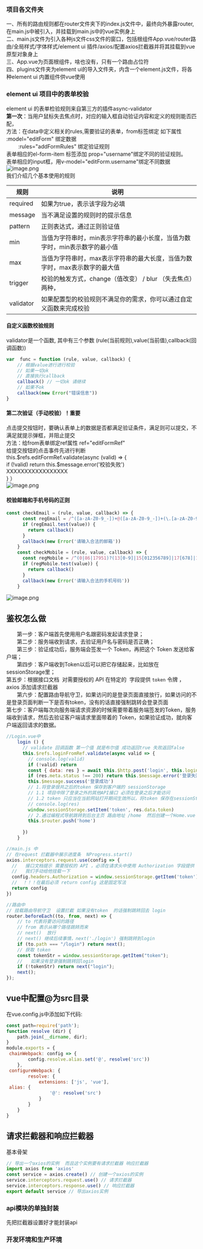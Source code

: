 <a name="otDKQ"></a>
### 项目各文件夹
一、所有的路由规则都在router文件夹下的index.js文件中，最终向外暴露router,在main.js中被引入，并挂载到main.js中的vue实例身上<br />二、main.js文件为引入各种js文件css文件的窗口，包括根组件App.vue/router路由/全局样式/字体样式/element ui 插件/axios/配置axios拦截器并将其挂载到vue原型对象身上<br />三、App.vue为页面根组件，啥也没有，只有一个<router-view></router-view>路由占位符<br />四、plugins文件夹为element ui的导入文件夹，内含一个element.js文件，将各种element ui 内置组件供vue使用

<a name="Gk1IT"></a>
### element ui 项目中的表单校验
element ui 的表单检验规则来自第三方的插件async-validator<br />**第一次**：当用户鼠标失去焦点时，对应的输入框自动验证内容和定义的规则能否匹配，<br />方法：在data中定义相关的rules,需要验证的表单，from标签绑定 如下属性<br />        :model="editForm"  绑定数据<br />        :rules="addFormRules"  绑定验证规则<br />表单相应的el-form-item 标签添加 prop="username"绑定不同的验证规则。<br />表单相应的input框，用v-model="editForm.username"绑定不同数据<br />![image.png](https://cdn.nlark.com/yuque/0/2021/png/12526667/1617187438191-1b44ca76-7912-4e76-b1fd-fb7c12c8cc95.png#align=left&display=inline&height=190&margin=%5Bobject%20Object%5D&name=image.png&originHeight=190&originWidth=449&size=34850&status=done&style=none&width=449)<br />我们介绍几个基本使用的规则

| 规则 | 说明 |
| --- | --- |
| required | 如果为true，表示该字段为必填 |
| message | 当不满足设置的规则时的提示信息 |
| pattern | 正则表达式，通过正则验证值 |
| min | 当值为字符串时，min表示字符串的最小长度，当值为数字时，min表示数字的最小值 |
| max | 当值为字符串时，max表示字符串的最大长度，当值为数字时，max表示数字的最大值 |
| trigger | 校验的触发方式，change（值改变） / blur （失去焦点）两种， |
| validator | 如果配置型的校验规则不满足你的需求，你可以通过自定义函数来完成校验 |

<a name="daMll"></a>
#### 自定义函数校验规则
validator是一个函数, 其中有三个参数 (rule(当前规则),value(当前值),callback(回调函数))
```javascript
var  func = function (rule, value, callback) {
    // 根据value进行进行校验 
    // 如果一切ok  
    // 直接执行callback
    callback() // 一切ok 请继续
    // 如果不ok 
    callback(new Error("错误信息"))
}
```
<a name="ZzJJ8"></a>
#### 第二次验证（手动校验）！重要
点击提交按钮时，要确认表单上的数据是否都满足验证条件，满足则可以提交，不满足就提示弹框，并阻止提交<br />方法：给from表单绑定ref属性 ref="editFormRef"<br />给提交按钮的点击事件先进行判断<br />this.$refs.editFormRef.validate(async (valid) => { <br />if (!valid) return this.$message.error('校验失败')<br />XXXXXXXXXXXXXXXXX<br />} ）<br />![image.png](https://cdn.nlark.com/yuque/0/2021/png/12526667/1617188407728-974838ca-7b21-4bff-9b94-90bb5c180913.png#align=left&display=inline&height=561&margin=%5Bobject%20Object%5D&name=image.png&originHeight=561&originWidth=1068&size=69544&status=done&style=none&width=1068)
<a name="7KZg1"></a>
#### 校验邮箱和手机号码的正则
```javascript
const checkEmail = (rule, value, callback) => {
      const regEmail = /^([a-zA-Z0-9_-])+@([a-zA-Z0-9_-])+(\.[a-zA-Z0-9_-])+/
      if (regEmail.test(value)) {
        return callback()
      }
      callback(new Error('请输入合法的邮箱'))
    }
    const checkMobile = (rule, value, callback) => {
      const regMobile = /^(0|86|17951)?(13[0-9]|15[012356789]|17[678]|18[0-9]|14[57])[0-9]{8}$/
      if (regMobile.test(value)) {
        return callback()
      }
      callback(new Error('请输入合法的手机号码'))
    }
```
![image.png](https://cdn.nlark.com/yuque/0/2021/png/12526667/1617187399630-6e230a7b-5278-40df-a5ac-5ad35e9d205d.png#align=left&display=inline&height=230&margin=%5Bobject%20Object%5D&name=image.png&originHeight=230&originWidth=644&size=19751&status=done&style=none&width=644)<br />
<a name="E1uzz"></a>
## 鉴权怎么做
  第一步：客户端首先使用用户名跟密码发起请求登录；<br />  第二步：服务端收到请求，去验证用户名与密码是否正确；<br />  第三步：验证成功后，服务端会签发一个 Token，再把这个 Token 发送给客户端；<br />  第四步：客户端收到Token以后可以把它存储起来，比如放在sessionStorage里；<br /> 第五步：根据接口文档  对需要授权的 API 在特定的  字段提供 `token` 令牌 ， axios 添加请求拦截器<br />  第六步：配置路由导航守卫，如果访问的是登录页面直接放行，如果访问的不是登录页面判断一下是否有token，没有的话直接强制跳转会登录页面<br /> 第七步：客户端每次向服务端请求资源的时候需要带着服务端签发的Token，服务端收到请求，然后去验证客户端请求里面带着的 Token，如果验证成功，就向客户端返回请求的数据。
```javascript
//Login.vue中
    login () {
      // validate 回调函数 第一个值 就是布尔值 成功返回true 失败返回false
      this.$refs.loginFromRef.validate(async valid => {
        // console.log(valid)
        if (!valid) return
        const { data: res } = await this.$http.post('login', this.loginFrom)
        if (res.meta.status !== 200) return this.$message.error('登录失败')
        this.$message.success('登录成功')
        // 1.将登录很共之后的token 保存到客户端的 sessionStorage
        // 1.1 项目中除了登录之外的其他API接口 必须在登录之后才能访问
        // 1.2 token 只应当在当前网站打开期间生效所以，将token 保存在sessionStorage 中
        // console.log(res)
        window.sessionStorage.setItem('token', res.data.token)
        // 2.通过编程式导航跳转到后台主页 路由地址 /home  然后创建一个Home.vue 并且在路由里面导入，并且新增一个路由规则
        this.$router.push('home')
    
      })
    }

//main.js 中
// 在request 拦截器中展示进度条  NProgress.start()
axios.interceptors.request.use(config => {
  //   接口文档提示 需要授权的 API ，必须在请求头中使用 Authorization 字段提供 token 令牌
  //   我们手动给他挂载一下
  config.headers.Authorization = window.sessionStorage.getItem('token')
  //  ！！！在最后必须 return config 这是固定写法
  return config
})

//路由中
// 挂载路由导航守卫  设置拦截 如果没有token  的话强制跳转回去 login
router.beforeEach((to, from, next) => {
    // to 代表将要访问的路径
    // from 表示从哪个路径跳转而来
    // next()  放行
    // next() 继续后续事情，next('./login') 强制跳转到login
    if (to.path === "/login") return next();
    // 获取 token
    const tokenStr = window.sessionStorage.getItem("token");
    //   如果没有登录强制跳转回login
    if (!tokenStr) return next("login");
    next();
});
```
<a name="oLNxb"></a>
## vue中配置@为src目录
在vue.config.js中添加如下代码:
```javascript
const path=require('path');  
function resolve (dir) {  
    path.join(__dirname, dir);  
}  
module.exports = {   
 chainWebpack: config => {  
        config.resolve.alias.set('@', resolve('src'))  
    },  
 configureWebpack: {  
        resolve: {  
            extensions: ['js', 'vue'],  
 alias: {  
                '@': resolve('src')  
            }  
        }  
    }  
}
```
<a name="lLnCH"></a>
## 请求拦截器和响应拦截器
基本骨架
```javascript
// 导出一个axios的实例  而且这个实例要有请求拦截器 响应拦截器
import axios from 'axios'
const service = axios.create() // 创建一个axios的实例
service.interceptors.request.use() // 请求拦截器
service.interceptors.response.use() // 响应拦截器
export default service // 导出axios实例
```
<a name="vDFGd"></a>
### api模块的单独封装
先把拦截器设置好才能封装api
<a name="uZh4Q"></a>
### 开发环境和生产环境

<br />
<br />
<br />
<br />
<br />
<br />
<br />
<br />
<br />
<br />
<br />
<br />
<br />
<br />
<br />

